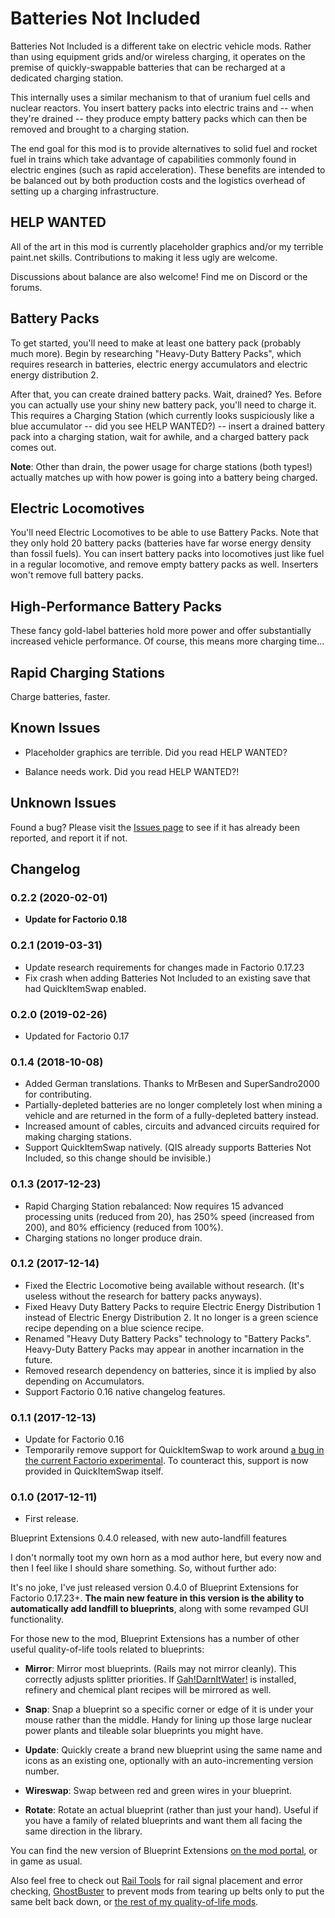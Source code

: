 # Batteries Not Included

Batteries Not Included is a different take on electric vehicle mods.  Rather than using equipment grids and/or wireless
charging, it operates on the premise of quickly-swappable batteries that can be recharged at a dedicated charging 
station.

This internally uses a similar mechanism to that of uranium fuel cells and nuclear reactors.  You insert battery packs
 into electric trains and -- when they're drained -- they produce empty battery packs which can then be removed and
 brought to a charging station.
 
The end goal for this mod is to provide alternatives to solid fuel and rocket fuel in trains which take advantage of
capabilities commonly found in electric engines (such as rapid acceleration).  These benefits are intended to be 
balanced out by both production costs and the logistics overhead of setting up a charging infrastructure.

## HELP WANTED

All of the art in this mod is currently placeholder graphics and/or my terrible paint.net skills.  Contributions to 
 making it less ugly are welcome.
  
Discussions about balance are also welcome!  Find me on Discord or the forums.
  
## Battery Packs

To get started, you'll need to make at least one battery pack (probably much more).  Begin by researching
"Heavy-Duty Battery Packs", which requires research in batteries, electric energy accumulators and electric energy
 distribution 2.  
 
 After that, you can create drained battery packs.  Wait, drained?  Yes.  Before you can actually use 
   your shiny new battery pack, you'll need to charge it.  This requires a Charging Station (which currently 
   looks suspiciously like a blue accumulator -- did you see HELP WANTED?) -- insert a drained battery pack into a charging station, wait for awhile, and a 
   charged battery pack comes out.
   
**Note**: Other than drain, the power usage for charge stations (both types!) actually matches up with how power is
going into a battery being charged. 

## Electric Locomotives

You'll need Electric Locomotives to be able to use Battery Packs.  Note that they only hold 20 battery packs (batteries
have far worse energy density than fossil fuels).  You can insert battery packs into locomotives just like fuel in a
regular locomotive, and remove empty battery packs as well.  Inserters won't remove full battery packs.

## High-Performance Battery Packs

These fancy gold-label batteries hold more power and offer substantially increased vehicle performance.  Of course, 
this means more charging time...

## Rapid Charging Stations

Charge batteries, faster.

## Known Issues

* Placeholder graphics are terrible.  Did you read HELP WANTED?
  
* Balance needs work.  Did you read HELP WANTED?!

## Unknown Issues
   
Found a bug?  Please visit the [Issues page](https://github.com/dewiniaid/BatteriesNotIncluded/issues) to see if it has 
already been reported, and report it if not.

## Changelog

### 0.2.2 (2020-02-01)
* **Update for Factorio 0.18**

### 0.2.1 (2019-03-31)
* Update research requirements for changes made in Factorio 0.17.23
* Fix crash when adding Batteries Not Included to an existing save that had QuickItemSwap enabled.

### 0.2.0 (2019-02-26)
* Updated for Factorio 0.17

### 0.1.4 (2018-10-08)
* Added German translations.  Thanks to MrBesen and SuperSandro2000 for contributing.
* Partially-depleted batteries are no longer completely lost when mining a vehicle and are returned in the form of
  a fully-depleted battery instead.
* Increased amount of cables, circuits and advanced circuits required for making charging stations.
* Support QuickItemSwap natively. (QIS already supports Batteries Not Included, so this change should be invisible.)

### 0.1.3 (2017-12-23)
* Rapid Charging Station rebalanced: Now requires 15 advanced processing units (reduced from 20), has 250% speed (increased from 200), and 80% efficiency (reduced from 100%).
* Charging stations no longer produce drain.

### 0.1.2 (2017-12-14)
* Fixed the Electric Locomotive being available without research.  (It's useless without the research for battery packs anyways).
* Fixed Heavy Duty Battery Packs to require Electric Energy Distribution 1 instead of Electric Energy Distribution 2.  It no longer is a green science recipe depending on a blue science recipe.
* Renamed "Heavy Duty Battery Packs" technology to "Battery Packs".  Heavy-Duty Battery Packs may appear in another incarnation in the future.
* Removed research dependency on batteries, since it is implied by also depending on Accumulators.
* Support Factorio 0.16 native changelog features.

### 0.1.1 (2017-12-13)
* Update for Factorio 0.16
* Temporarily remove support for QuickItemSwap to work around [a bug in the current Factorio experimental](https://forums.factorio.com/viewtopic.php?f=182&t=54567&p=321491).  To counteract this, support is now provided in QuickItemSwap itself. 

### 0.1.0 (2017-12-11)
* First release.





Blueprint Extensions 0.4.0 released, with new auto-landfill features

I don't normally toot my own horn as a mod author here, but every now and then I feel like I should share something.  So, without further ado:

It's no joke, I've just released version 0.4.0 of Blueprint Extensions for Factorio 0.17.23+.  **The main new feature in this version is the ability to automatically add landfill to blueprints**, along with some revamped GUI functionality.

For those new to the mod, Blueprint Extensions has a number of other useful quality-of-life tools related to blueprints:

 * **Mirror**: Mirror most blueprints.  (Rails may not mirror cleanly).  This correctly adjusts splitter priorities.  If [Gah!DarnItWater!](https://mods.factorio.com/mod/GDIW) is installed, refinery and chemical plant recipes will be mirrored as well.
 
 * **Snap**: Snap a blueprint so a specific corner or edge of it is under your mouse rather than the middle.  Handy for lining up those large nuclear power plants and tileable solar blueprints you might have.
 
 * **Update**: Quickly create a brand new blueprint using the same name and icons as an existing one, optionally with an auto-incrementing version number.
 
 * **Wireswap**: Swap between red and green wires in your blueprint.
 
 * **Rotate**: Rotate an actual blueprint (rather than just your hand).  Useful if you have a family of related blueprints and want them all facing the same direction in the library.
 
You can find the new version of Blueprint Extensions [on the mod portal](https://mods.factorio.com/mod/BlueprintExtensions), or in game as usual.

Also feel free to check out [Rail Tools](https://mods.factorio.com/mod/RailTools) for rail signal placement and error checking, [GhostBuster](https://mods.factorio.com/mod/GhostBuster) to prevent mods from tearing up belts only to put the same belt back down, or [the rest of my quality-of-life mods](https://mods.factorio.com/user/dewiniaid).
